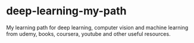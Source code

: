 # deep-learning-my-path
My learning path for deep learning, computer vision and machine learning from udemy, books, coursera, youtube and other useful resources.
